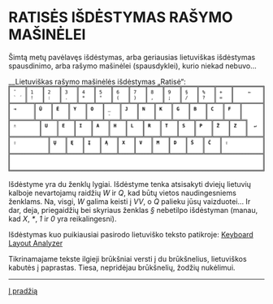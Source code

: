 
# RATISĖS IŠDĖSTYMAS RAŠYMO MAŠINĖLEI

Šimtą metų pavėlavęs išdėstymas, arba geriausias lietuviškas išdėstymas spausdinimo, arba rašymo mašinėlei (spausdyklei), kurio niekad nebuvo...

__Lietuviškas rašymo mašinėlės išdėstymas „Ratisė“:
![Ratisės išdėstymas spausdinimo, rašymo mašinėlei (spausdyklei)](images/lt-ratise-spausdykle.svg)

Išdėstyme yra du ženklų lygiai. Išdėstyme tenka atsisakyti dviejų lietuvių kalboje nevartojamų raidžių _W_ ir _Q_, kad būtų vietos naudingesniems ženklams. Na, visgi, _W_ galima keisti į _VV_, o _Q_ palieku jūsų vaizduotei... Ir dar, deja, priegaidžių bei skyriaus ženklas _§_ nebetilpo išdėstyman (manau, kad _X_, _*_, _1_ ir _0_ yra reikalingesni).

Išdėstymas kuo puikiausiai pasirodo lietuviško teksto patikroje: [Keyboard Layout Analyzer](http://patorjk.com/keyboard-layout-analyzer/#/load/v0701qbK)

Tikrinamajame tekste ilgieji brūkšniai versti į du brūkšnelius, lietuviškos kabutės į paprastas. Tiesa, nepridėjau brūkšnelių, žodžių nukėlimui.

-------------------------
[Į pradžią](../README.md)
